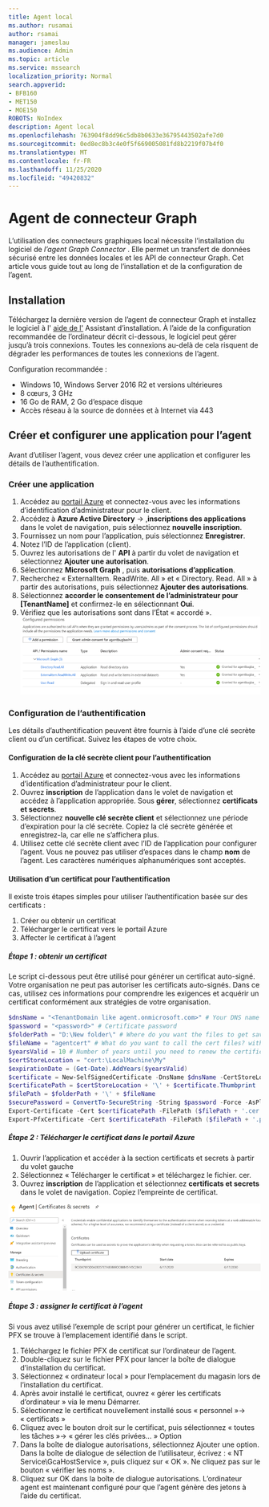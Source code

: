 ```yaml
---
title: Agent local
ms.author: rusamai
author: rsamai
manager: jameslau
ms.audience: Admin
ms.topic: article
ms.service: mssearch
localization_priority: Normal
search.appverid:
- BFB160
- MET150
- MOE150
ROBOTS: NoIndex
description: Agent local
ms.openlocfilehash: 763904f8dd96c5db8b0633e36795443502afe7d0
ms.sourcegitcommit: 0ed8ec8b3c4e0f5f669005081fd8b2219f07b4f0
ms.translationtype: MT
ms.contentlocale: fr-FR
ms.lasthandoff: 11/25/2020
ms.locfileid: "49420832"
---
```

# <a name="graph-connector-agent"></a>Agent de connecteur Graph

L’utilisation des connecteurs graphiques local nécessite l’installation du logiciel de *l’agent Graph Connector* . Elle permet un transfert de données sécurisé entre les données locales et les API de connecteur Graph. Cet article vous guide tout au long de l’installation et de la configuration de l’agent.

## <a name="installation"></a>Installation

Téléchargez la dernière version de l’agent de connecteur Graph et installez le logiciel à l' [aide de l'](https://aka.ms/gcadownload) Assistant d’installation. À l’aide de la configuration recommandée de l’ordinateur décrit ci-dessous, le logiciel peut gérer jusqu’à trois connexions. Toutes les connexions au-delà de cela risquent de dégrader les performances de toutes les connexions de l’agent.

Configuration recommandée :

* Windows 10, Windows Server 2016 R2 et versions ultérieures
* 8 cœurs, 3 GHz
* 16 Go de RAM, 2 Go d’espace disque
* Accès réseau à la source de données et à Internet via 443

## <a name="create-and-configure-an-app-for-the-agent"></a>Créer et configurer une application pour l’agent  

Avant d’utiliser l’agent, vous devez créer une application et configurer les détails de l’authentification.

### <a name="create-an-app"></a>Créer une application

1. Accédez au [portail Azure](https://portal.azure.com) et connectez-vous avec les informations d’identification d’administrateur pour le client.
2. Accédez à **Azure Active Directory**  ->  ,**inscriptions des applications** dans le volet de navigation, puis sélectionnez **nouvelle inscription**.
3. Fournissez un nom pour l’application, puis sélectionnez **Enregistrer**.
4. Notez l’ID de l’application (client).
5. Ouvrez les autorisations de l' **API** à partir du volet de navigation et sélectionnez **Ajouter une autorisation**.
6. Sélectionnez **Microsoft Graph** , puis **autorisations d’application**.
7. Recherchez « ExternalItem. ReadWrite. All » et « Directory. Read. All » à partir des autorisations, puis sélectionnez **Ajouter des autorisations**.
8. Sélectionnez **accorder le consentement de l’administrateur pour [TenantName]** et confirmez-le en sélectionnant **Oui**.
9. Vérifiez que les autorisations sont dans l’État « accordé ».
     ![Autorisations indiquées comme étant accordées dans la colonne de droite vert sur la droite.](media/onprem-agent/granted-state.png)

### <a name="configure-authentication"></a>Configuration de l’authentification

Les détails d’authentification peuvent être fournis à l’aide d’une clé secrète client ou d’un certificat. Suivez les étapes de votre choix.

#### <a name="configuring-the-client-secret-for-authentication"></a>Configuration de la clé secrète client pour l’authentification

1. Accédez au [portail Azure](https://portal.azure.com) et connectez-vous avec les informations d’identification d’administrateur pour le client.
2. Ouvrez **inscription** de l’application dans le volet de navigation et accédez à l’application appropriée. Sous **gérer**, sélectionnez **certificats et secrets**.
3. Sélectionnez **nouvelle clé secrète client** et sélectionnez une période d’expiration pour la clé secrète. Copiez la clé secrète générée et enregistrez-la, car elle ne s’affichera plus.
4. Utilisez cette clé secrète client avec l’ID de l’application pour configurer l’agent. Vous ne pouvez pas utiliser d’espaces dans le champ **nom** de l’agent. Les caractères numériques alphanumériques sont acceptés.

#### <a name="using-a-certificate-for-authentication"></a>Utilisation d’un certificat pour l’authentification

Il existe trois étapes simples pour utiliser l’authentification basée sur des certificats :

1. Créer ou obtenir un certificat
1. Télécharger le certificat vers le portail Azure
1. Affecter le certificat à l’agent

##### <a name="step-1-get-a-certificate"></a>Étape 1 : obtenir un certificat

Le script ci-dessous peut être utilisé pour générer un certificat auto-signé. Votre organisation ne peut pas autoriser les certificats auto-signés. Dans ce cas, utilisez ces informations pour comprendre les exigences et acquérir un certificat conformément aux stratégies de votre organisation.

```Powershell
$dnsName = "<TenantDomain like agent.onmicrosoft.com>" # Your DNS name
$password = "<password>" # Certificate password
$folderPath = "D:\New folder\" # Where do you want the files to get saved to? The folder needs to exist.
$fileName = "agentcert" # What do you want to call the cert files? without the file extension
$yearsValid = 10 # Number of years until you need to renew the certificate
$certStoreLocation = "cert:\LocalMachine\My"
$expirationDate = (Get-Date).AddYears($yearsValid)
$certificate = New-SelfSignedCertificate -DnsName $dnsName -CertStoreLocation $certStoreLocation -NotAfter $expirationDate -KeyExportPolicy Exportable -KeySpec Signature
$certificatePath = $certStoreLocation + '\' + $certificate.Thumbprint
$filePath = $folderPath + '\' + $fileName
$securePassword = ConvertTo-SecureString -String $password -Force -AsPlainText
Export-Certificate -Cert $certificatePath -FilePath ($filePath + '.cer')
Export-PfxCertificate -Cert $certificatePath -FilePath ($filePath + '.pfx') -Password $securePassword
```

##### <a name="step-2-upload-the-certificate-in-the-azure-portal"></a>Étape 2 : Télécharger le certificat dans le portail Azure

1. Ouvrir l’application et accéder à la section certificats et secrets à partir du volet gauche
1. Sélectionnez « Télécharger le certificat » et téléchargez le fichier. cer.
1. Ouvrez **inscription** de l’application et sélectionnez **certificats et secrets** dans le volet de navigation. Copiez l’empreinte de certificat.

![Liste des certificats thumbrint lorsque l’option certificats et secrets est sélectionnée dans le volet de gauche](media/onprem-agent/certificates.png)

##### <a name="step-3-assign-the-certificate-to-the-agent"></a>Étape 3 : assigner le certificat à l’agent

Si vous avez utilisé l’exemple de script pour générer un certificat, le fichier PFX se trouve à l’emplacement identifié dans le script.

1. Téléchargez le fichier PFX de certificat sur l’ordinateur de l’agent.
1. Double-cliquez sur le fichier PFX pour lancer la boîte de dialogue d’installation du certificat.
1. Sélectionnez « ordinateur local » pour l’emplacement du magasin lors de l’installation du certificat.
1. Après avoir installé le certificat, ouvrez « gérer les certificats d’ordinateur » via le menu Démarrer.
1. Sélectionnez le certificat nouvellement installé sous « personnel »-> « certificats »
1. Cliquez avec le bouton droit sur le certificat, puis sélectionnez « toutes les tâches »-> « gérer les clés privées... » Option
1. Dans la boîte de dialogue autorisations, sélectionnez Ajouter une option. Dans la boîte de dialogue de sélection de l’utilisateur, écrivez : « NT Service\GcaHostService », puis cliquez sur « OK ». Ne cliquez pas sur le bouton « vérifier les noms ».
1. Cliquez sur OK dans la boîte de dialogue autorisations. L’ordinateur agent est maintenant configuré pour que l’agent génère des jetons à l’aide du certificat.
